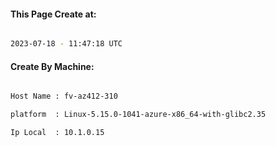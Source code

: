 
   
#### This Page Create at:

```bash

2023-07-18 - 11:47:18 UTC

```

#### Create By Machine:

```bash

Host Name : fv-az412-310

platform  : Linux-5.15.0-1041-azure-x86_64-with-glibc2.35

Ip Local  : 10.1.0.15

```

